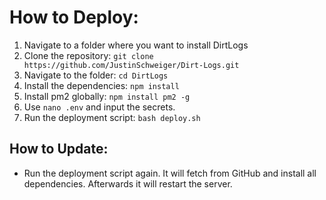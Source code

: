 # How to Deploy:

1. Navigate to a folder where you want to install DirtLogs
2. Clone the repository: `git clone https://github.com/JustinSchweiger/Dirt-Logs.git`
3. Navigate to the folder: `cd DirtLogs`
4. Install the dependencies: `npm install`
5. Install pm2 globally: `npm install pm2 -g`
6. Use `nano .env` and input the secrets.
7.  Run the deployment script: `bash deploy.sh`

## How to Update:

- Run the deployment script again. It will fetch from GitHub and install all dependencies. Afterwards it will restart the server.